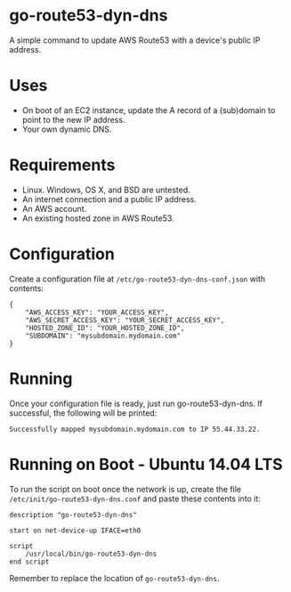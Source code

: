 # go-route53-dyn-dns #

A simple command to update AWS Route53 with a device's public IP address.

# Uses #

* On boot of an EC2 instance, update the A record of a (sub)domain to point to the new IP address.
* Your own dynamic DNS.

# Requirements #

* Linux. Windows, OS X, and BSD are untested.
* An internet connection and a public IP address.
* An AWS account.
* An existing hosted zone in AWS Route53.

# Configuration #

Create a configuration file at `/etc/go-route53-dyn-dns-conf.json` with contents:

    {
        "AWS_ACCESS_KEY": "YOUR_ACCESS_KEY",
        "AWS_SECRET_ACCESS_KEY": "YOUR_SECRET_ACCESS_KEY",
        "HOSTED_ZONE_ID": "YOUR_HOSTED_ZONE_ID",
        "SUBDOMAIN": "mysubdomain.mydomain.com"
    }

# Running #

Once your configuration file is ready, just run go-route53-dyn-dns. If successful, the following will be printed:

    Successfully mapped mysubdomain.mydomain.com to IP 55.44.33.22.

# Running on Boot - Ubuntu 14.04 LTS #

To run the script on boot once the network is up, create the file `/etc/init/go-route53-dyn-dns.conf` and paste these contents into it:

    description "go-route53-dyn-dns"

    start on net-device-up IFACE=eth0

    script
        /usr/local/bin/go-route53-dyn-dns
    end script

Remember to replace the location of `go-route53-dyn-dns`.
